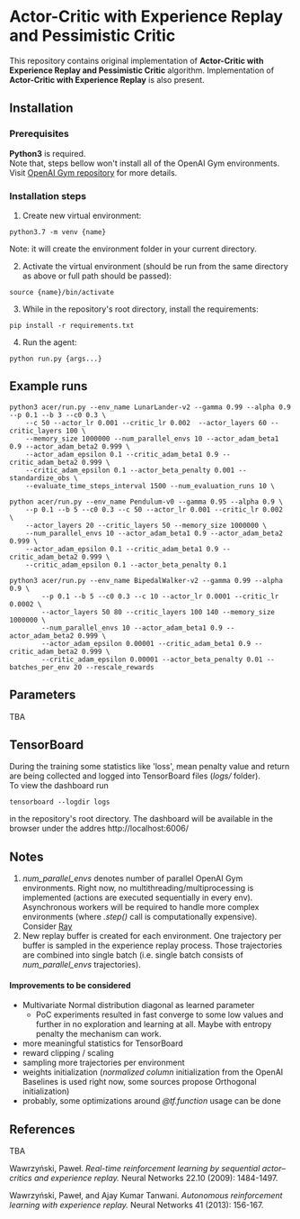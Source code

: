 # Actor-Critic with Experience Replay and Pessimistic Critic
This repository contains original implementation of **Actor-Critic with
 Experience Replay and Pessimistic Critic** algorithm.
 Implementation of **Actor-Critic with Experience Replay** is also present.
## Installation

### Prerequisites
**Python3** is required.  
Note that, steps bellow won't install 
all of the OpenAI Gym environments. Visit
[OpenAI Gym repository](https://github.com/openai/gym) for more details.

### Installation steps
1. Create new virtual environment:
```shell script
python3.7 -m venv {name}
```
Note: it will create the environment folder in your current directory.

2. Activate the virtual environment (should be run from the same directory as above
or full path should be passed):
```shell script
source {name}/bin/activate 
```
3. While in the repository's root directory, install the requirements:
```shell script
pip install -r requirements.txt
``` 

4. Run the agent:
```shell script
python run.py {args...}
``` 

## Example runs
```shell script
python3 acer/run.py --env_name LunarLander-v2 --gamma 0.99 --alpha 0.9 --p 0.1 --b 3 --c0 0.3 \
    --c 50 --actor_lr 0.001 --critic_lr 0.002  --actor_layers 60 --critic_layers 100 \
    --memory_size 1000000 --num_parallel_envs 10 --actor_adam_beta1 0.9 --actor_adam_beta2 0.999 \
    --actor_adam_epsilon 0.1 --critic_adam_beta1 0.9 --critic_adam_beta2 0.999 \
    --critic_adam_epsilon 0.1 --actor_beta_penalty 0.001 --standardize_obs \
    --evaluate_time_steps_interval 1500 --num_evaluation_runs 10 \
```
```shell script
python acer/run.py --env_name Pendulum-v0 --gamma 0.95 --alpha 0.9 \
    --p 0.1 --b 5 --c0 0.3 --c 50 --actor_lr 0.001 --critic_lr 0.002  \
    --actor_layers 20 --critic_layers 50 --memory_size 1000000 \
    --num_parallel_envs 10 --actor_adam_beta1 0.9 --actor_adam_beta2 0.999 \
    --actor_adam_epsilon 0.1 --critic_adam_beta1 0.9 --critic_adam_beta2 0.999 \
    --critic_adam_epsilon 0.1 --actor_beta_penalty 0.1
```

```shell script
python3 acer/run.py --env_name BipedalWalker-v2 --gamma 0.99 --alpha 0.9 \
        --p 0.1 --b 5 --c0 0.3 --c 10 --actor_lr 0.0001 --critic_lr 0.0002 \
        --actor_layers 50 80 --critic_layers 100 140 --memory_size 1000000 \
        --num_parallel_envs 10 --actor_adam_beta1 0.9 --actor_adam_beta2 0.999 \
        --actor_adam_epsilon 0.00001 --critic_adam_beta1 0.9 --critic_adam_beta2 0.999 \
        --critic_adam_epsilon 0.00001 --actor_beta_penalty 0.01 --batches_per_env 20 --rescale_rewards
```

## Parameters
TBA

## TensorBoard
During the training some statistics like 'loss', mean penalty value and return are being
collected and logged into TensorBoard files (*logs/* folder).  
To view the dashboard run
```shell script
tensorboard --logdir logs
```
in the repository's root directory. The dashboard will be available in the browser under
the addres http://localhost:6006/

## Notes
1. *num_parallel_envs* denotes number of parallel OpenAI Gym environments. Right now,
no multithreading/multiprocessing is implemented (actions are executed sequentially in every env).
Asynchronous workers will be required to handle more complex environments
 (where *.step()* call is computationally expensive). 
 Consider [Ray](https://github.com/ray-project/ray)  
2. New replay buffer is created for each environment. One trajectory per buffer is sampled
 in the experience replay process. Those trajectories are combined into single batch (i.e.
 single batch consists of *num_parallel_envs* trajectories).
 
 
 #### Improvements to be considered
 * Multivariate Normal distribution diagonal as learned parameter  
    * PoC experiments resulted in fast converge to some low values and
    further in no exploration and learning at all. 
    Maybe with entropy penalty the mechanism can work.
 * more meaningful statistics for TensorBoard
 * reward clipping / scaling
 * sampling more trajectories per environment
 * weights initialization (*normalized column* initialization from the OpenAI Baselines
 is used right now, some sources propose Orthogonal initialization)
 * probably, some optimizations around *@tf.function* usage can be done
 
 
 ## References
 
TBA
 
Wawrzyński, Paweł.
*Real-time reinforcement learning by sequential actor–critics
and experience replay.*
Neural Networks 22.10 (2009): 1484-1497.

Wawrzyński, Paweł, and Ajay Kumar Tanwani.
*Autonomous reinforcement learning with experience replay.*
Neural Networks 41 (2013): 156-167.



